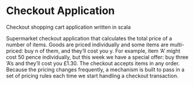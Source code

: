 # Checkout Application
Checkout shopping cart application written in scala

Supermarket checkout application that calculates the total price of a number of items. Goods are priced individually and some items are multi-priced: buy n of them, and they’ll cost you y. For example, item ‘A’ might cost 50 pence individually, but this week we have a special offer: buy three ‘A’s and they’ll cost you £1.30.
The checkout accepts items in any order. Because the pricing changes frequently, a mechanism is built to pass in a set of pricing rules each time we start handling a checkout transaction. 
